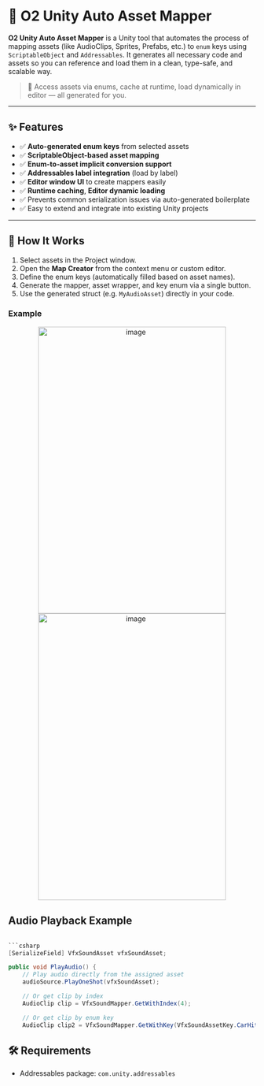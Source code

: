 # 🧩 O2 Unity Auto Asset Mapper

**O2 Unity Auto Asset Mapper** is a Unity tool that automates the process of mapping assets (like AudioClips, Sprites, Prefabs, etc.) to `enum` keys using `ScriptableObject` and `Addressables`. It generates all necessary code and assets so you can reference and load them in a clean, type-safe, and scalable way.

> 🔧 Access assets via enums, cache at runtime, load dynamically in editor — all generated for you.

---

## ✨ Features

- ✅ **Auto-generated enum keys** from selected assets
- ✅ **ScriptableObject-based asset mapping**
- ✅ **Enum-to-asset implicit conversion support**
- ✅ **Addressables label integration** (load by label)
- ✅ **Editor window UI** to create mappers easily
- ✅ **Runtime caching**, **Editor dynamic loading**
- ✅ Prevents common serialization issues via auto-generated boilerplate
- ✅ Easy to extend and integrate into existing Unity projects

---

## 🧠 How It Works

1. Select assets in the Project window.
2. Open the **Map Creator** from the context menu or custom editor.
3. Define the enum keys (automatically filled based on asset names).
4. Generate the mapper, asset wrapper, and key enum via a single button.
5. Use the generated struct (e.g. `MyAudioAsset`) directly in your code.

### Example
<div align="center">
  <img width="382" height="582" alt="image" src="https://github.com/user-attachments/assets/a6102125-c0d1-4439-8d26-0974937286dc" />
  <img width="382" height="582" alt="image" src="https://github.com/user-attachments/assets/60ad43a0-8ebe-4dbc-b2eb-520f2dca9ed7" />
</div>

## Audio Playback Example
```csharp

```csharp
[SerializeField] VfxSoundAsset vfxSoundAsset;

public void PlayAudio() {
    // Play audio directly from the assigned asset
    audioSource.PlayOneShot(vfxSoundAsset);

    // Or get clip by index
    AudioClip clip = VfxSoundMapper.GetWithIndex(4);

    // Or get clip by enum key
    AudioClip clip2 = VfxSoundMapper.GetWithKey(VfxSoundAssetKey.CarHit

```
## 🛠️ Requirements

- Addressables package: `com.unity.addressables`
